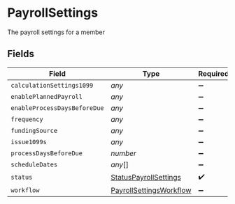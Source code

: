 # PayrollSettings

The payroll settings for a member


## Fields

| Field                                                                     | Type                                                                      | Required                                                                  | Description                                                               |
| ------------------------------------------------------------------------- | ------------------------------------------------------------------------- | ------------------------------------------------------------------------- | ------------------------------------------------------------------------- |
| `calculationSettings1099`                                                 | *any*                                                                     | :heavy_minus_sign:                                                        | N/A                                                                       |
| `enablePlannedPayroll`                                                    | *any*                                                                     | :heavy_minus_sign:                                                        | N/A                                                                       |
| `enableProcessDaysBeforeDue`                                              | *any*                                                                     | :heavy_minus_sign:                                                        | N/A                                                                       |
| `frequency`                                                               | *any*                                                                     | :heavy_minus_sign:                                                        | N/A                                                                       |
| `fundingSource`                                                           | *any*                                                                     | :heavy_minus_sign:                                                        | N/A                                                                       |
| `issue1099s`                                                              | *any*                                                                     | :heavy_minus_sign:                                                        | N/A                                                                       |
| `processDaysBeforeDue`                                                    | *number*                                                                  | :heavy_minus_sign:                                                        | N/A                                                                       |
| `scheduleDates`                                                           | *any*[]                                                                   | :heavy_minus_sign:                                                        | N/A                                                                       |
| `status`                                                                  | [StatusPayrollSettings](../../models/shared/statuspayrollsettings.md)     | :heavy_check_mark:                                                        | N/A                                                                       |
| `workflow`                                                                | [PayrollSettingsWorkflow](../../models/shared/payrollsettingsworkflow.md) | :heavy_minus_sign:                                                        | N/A                                                                       |